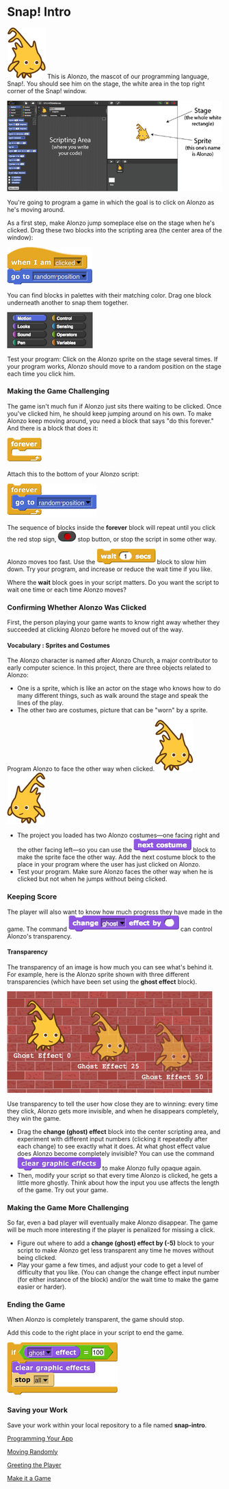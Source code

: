# Snap! Intro


![](https://github.com/hoc-labs/images/blob/main/alonzo.png?raw=true)
This is Alonzo, the mascot of our programming language, Snap!. You should see him on the stage, the white area in the top right corner of the Snap! window.

![](https://github.com/hoc-labs/images/blob/main/snap-intro-1.png?raw=true)

You're going to program a game in which the goal is to click on Alonzo as he's moving around.

As a first step, make Alonzo jump someplace else on the stage when he's clicked. Drag these two blocks into the scripting area (the center area of the window):

![](https://github.com/hoc-labs/images/blob/main/when-clicked-jump.png?raw=true)

You can find blocks in palettes with their matching color. Drag one block underneath another to snap them together.

![](https://github.com/hoc-labs/images/blob/main/motion-palette-categories.jpg?raw=true)

Test your program: Click on the Alonzo sprite on the stage several times. If your program works, Alonzo should move to a random position on the stage each time you click him.


### Making the Game Challenging
The game isn't much fun if Alonzo just sits there waiting to be clicked. Once you've clicked him, he should keep jumping around on his own. To make Alonzo keep moving around, you need a block that says "do this forever." And there is a block that does it:

![](https://github.com/hoc-labs/images/blob/main/forever.png?raw=true)

Attach this to the bottom of your Alonzo script:

![](https://github.com/hoc-labs/images/blob/main/forever-jump.png?raw=true)


The sequence of blocks inside the **forever** block will repeat until you click the red stop sign, ![](https://github.com/hoc-labs/images/blob/main/stop_button.png?raw=true) stop button, or stop the script in some other way.

Alonzo moves too fast. Use the ![](https://github.com/hoc-labs/images/blob/main/wait-1-secs.png?raw=true) block to slow him down. Try your program, and increase or reduce the wait time if you like.

Where the **wait** block goes in your script matters. Do you want the script to wait one time or each time Alonzo moves?

### Confirming Whether Alonzo Was Clicked
First, the person playing your game wants to know right away whether they succeeded at clicking Alonzo before he moved out of the way.

#### Vocabulary : Sprites and Costumes
The Alonzo character is named after Alonzo Church, a major contributor to early computer science. In this project, there are three objects related to Alonzo:

* One is a sprite, which is like an actor on the stage who knows how to do many different things, such as walk around the stage and speak the lines of the play.
* The other two are costumes, picture that can be "worn" by a sprite.

Program Alonzo to face the other way when clicked.![](https://github.com/hoc-labs/images/blob/main/alonzo.png?raw=true)![](https://github.com/hoc-labs/images/blob/main/alonzo-flipped-other-way.png?raw=true) 
* The project you loaded has two Alonzo costumes—one facing right and the other facing left—so you can use the ![](https://github.com/hoc-labs/images/blob/main/next-costume.png?raw=true) block to make the sprite face the other way. Add the next costume block to the place in your program where the user has just clicked on Alonzo.
* Test your program. Make sure Alonzo faces the other way when he is clicked but not when he jumps without being clicked.

### Keeping Score
The player will also want to know how much progress they have made in the game. The command ![](https://github.com/hoc-labs/images/blob/main/ghosteffect.png?raw=true) can control Alonzo's transparency.

#### Transparency
The transparency of an image is how much you can see what's behind it. For example, here is the Alonzo sprite shown with three different transparencies (which have been set using the **ghost effect** block).

![](https://github.com/hoc-labs/images/blob/main/transparency2.png?raw=true)

Use transparency to tell the user how close they are to winning: every time they click, Alonzo gets more invisible, and when he disappears completely, they win the game.
* Drag the **change (ghost) effect** block into the center scripting area, and experiment with different input numbers (clicking it repeatedly after each change) to see exactly what it does. At what ghost effect value does Alonzo become completely invisible? You can use the command ![](https://github.com/hoc-labs/images/blob/main/clear-graphic-effects.png?raw=true) to make Alonzo fully opaque again.
* Then, modify your script so that every time Alonzo is clicked, he gets a little more ghostly. Think about how the input you use affects the length of the game. Try out your game.
  
### Making the Game More Challenging
So far, even a bad player will eventually make Alonzo disappear. The game will be much more interesting if the player is penalized for missing a click.
* Figure out where to add a **change (ghost) effect by (-5)** block to your script to make Alonzo get less transparent any time he moves without being clicked.
* Play your game a few times, and adjust your code to get a level of difficulty that you like.  (You can change the change effect input number (for either instance of the block) and/or the wait time to make the game easier or harder).

### Ending the Game

When Alonzo is completely transparent, the game should stop.

Add this code to the right place in your script to end the game.

![](https://github.com/hoc-labs/images/blob/main/if-done-stop.png?raw=true)

### Saving your Work

Save your work within your local repository to a file named **snap-intro**.




[Programming Your App](https://www.youtube.com/watch?v=FSroPySQv1o&list=PL2y3GgO490w4AtmsMwi7ESRPXi2-ZDXLI&index=2)

[Moving Randomly](https://www.youtube.com/watch?v=PFuUMeGypeY&list=PL2y3GgO490w4AtmsMwi7ESRPXi2-ZDXLI&index=4)

[Greeting the Player](https://www.youtube.com/watch?v=jhUBYjmWuOk&list=PL2y3GgO490w4AtmsMwi7ESRPXi2-ZDXLI&index=5)

[Make it a Game](https://www.youtube.com/watch?v=zobmLX5ZkKY&list=PL2y3GgO490w4AtmsMwi7ESRPXi2-ZDXLI&index=6)



